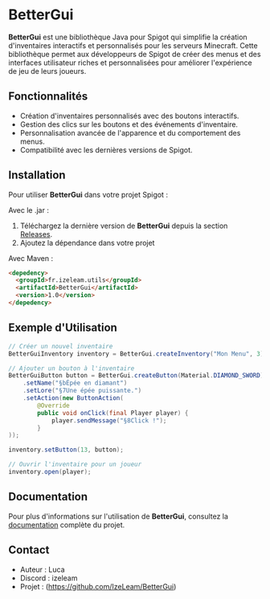 # BetterGui

**BetterGui** est une bibliothèque Java pour Spigot qui simplifie la création d'inventaires interactifs et personnalisés pour les serveurs Minecraft. Cette bibliothèque permet aux développeurs de Spigot de créer des menus et des interfaces utilisateur riches et personnalisées pour améliorer l'expérience de jeu de leurs joueurs.

## Fonctionnalités

- Création d'inventaires personnalisés avec des boutons interactifs.
- Gestion des clics sur les boutons et des événements d'inventaire.
- Personnalisation avancée de l'apparence et du comportement des menus.
- Compatibilité avec les dernières versions de Spigot.

## Installation

Pour utiliser **BetterGui** dans votre projet Spigot :

Avec le .jar :
1. Téléchargez la dernière version de **BetterGui** depuis la section [Releases](https://github.com/IzeLeam/BetterGui/releases).
2. Ajoutez la dépendance dans votre projet

Avec Maven :
```markdown
<depedency>
  <groupId>fr.izeleam.utils</groupId>
  <artifactId>BetterGui</artifactId>
  <version>1.0</version>
</depedency>
```

## Exemple d'Utilisation

```java
// Créer un nouvel inventaire
BetterGuiInventory inventory = BetterGui.createInventory("Mon Menu", 3);

// Ajouter un bouton à l'inventaire
BetterGuiButton button = BetterGui.createButton(Material.DIAMOND_SWORD)
    .setName("§bÉpée en diamant")
    .setLore("§7Une épée puissante.")
    .setAction(new ButtonAction(
        @Override
        public void onClick(final Player player) {
            player.sendMessage("§8Click !");
        }
));

inventory.setButton(13, button);

// Ouvrir l'inventaire pour un joueur
inventory.open(player);
```

## Documentation

Pour plus d'informations sur l'utilisation de **BetterGui**, consultez la [documentation](URL_DE_LA_DOCUMENTATION) complète du projet.

## Contact

- Auteur : Luca
- Discord : izeleam
- Projet : (https://github.com/IzeLeam/BetterGui)
